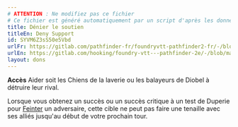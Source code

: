 ```yaml
---
# ATTENTION : Ne modifiez pas ce fichier
# Ce fichier est généré automatiquement par un script d'après les données du module Foundry VTT officiel et de sa traduction
title: Dénier le soutien
titleEn: Deny Support
id: SYVM6Z3sS50e5Vbd
urlFr: https://gitlab.com/pathfinder-fr/foundryvtt-pathfinder2-fr/-/blob/master/data/feats/SYVM6Z3sS50e5Vbd.htm
urlEn: https://gitlab.com/hooking/foundry-vtt---pathfinder-2e/-/blob/master/packs/data/feats.db/deny-support.json
layout: dons
---
```

**Accès** Aider soit les Chiens de la laverie ou les balayeurs de Diobel à détruire leur rival.

Lorsque vous obtenez un succès ou un succès critique à un test de Duperie pour [Feinter](../actions/feinter.md) un adversaire, cette cible ne peut pas faire une tenaille avec ses alliés jusqu'au début de votre prochain tour.
